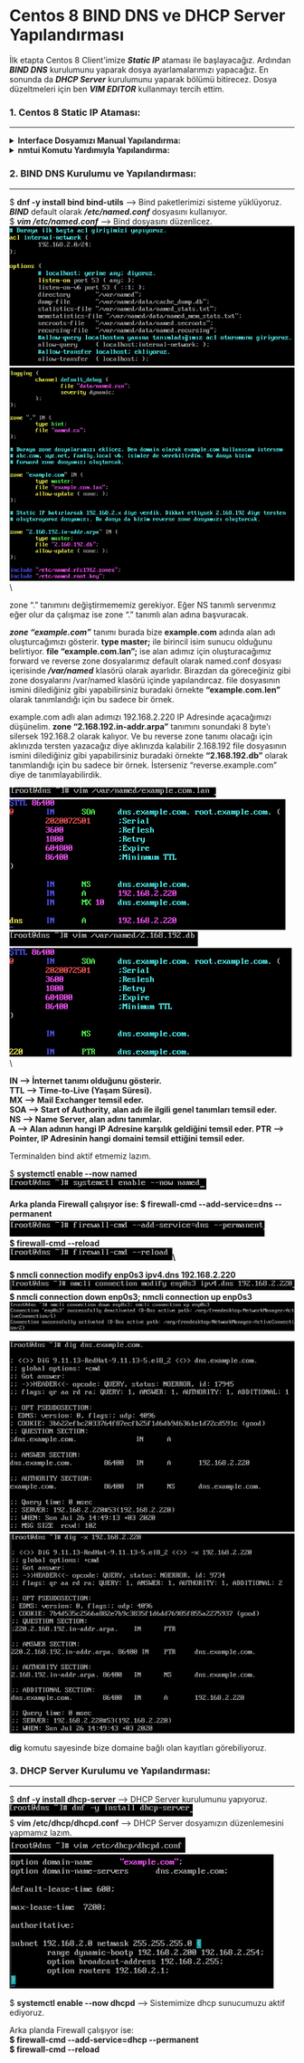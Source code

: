 # Centos 8 BIND DNS ve DHCP Server Yapılandırması

İlk etapta Centos 8 Client'imize ***Static IP*** ataması ile başlayacağız. Ardından ***BIND DNS*** kurulumunu yaparak dosya ayarlamalarımızı yapacağız. En sonunda da ***DHCP Server*** kurulumunu yaparak bölümü bitirecez. Dosya düzeltmeleri için ben ***VIM EDITOR*** kullanmayı tercih ettim.


### 1. Centos 8 Static IP Ataması:
---

<details>
  
  <b><summary> Interface Dosyamızı Manual Yapılandırma: </summary></b>
  
  $ <b>ip a</b> komutunu kullanarak <b><i>Network Interface'lerimizi</i></b> görüntülüyoruz.\
  ![](https://github.com/tetooooo/binddns-dhcpserver/blob/master/images/ipacommand.png) \
  Ben Interface olarak <b><i>enp0s3</i></b> kullanıyorum. Şimdi <b><i>/etc/sysconfig/network-script/ifcfg-enp0s3</b></i> komutu ile Interface ayarlarımı düzenlicem.\
  ![](https://github.com/tetooooo/binddns-dhcpserver/blob/master/images/interfaceayarlari.png)\
  İlk kurulumda <b><i>BOOTPROTO</b></i> default olarak dhcp geliyor. Biz onu none ile değiştiriyoruz. Ayrıca <b><i>IPADDR, PREFIX, GATEWAY, DNS1</b></i> değişkenlerimizi manual olarak eklememiz lazım.\
  $ <b>nmcli connection down enp0s3; nmcli connection up enp0s3</b> --> Bu komut yardımı ile interface yeniden başlat yapıyoruz.\
  $ <b>ip a</b> komutu ile tekrardan istediğimiz IP Adresine ayarladı mı diye kontrol ediyoruz.
  
</details>

<details>
  
  <b><summary> nmtui Komutu Yardımıyla Yapılandırma: </summary></b>
  $ <b>nmtui</b>\
  ![](https://github.com/tetooooo/binddns-dhcpserver/blob/master/images/nmtui1.png)\
  <b><i>Edit a connection</b></i> giriş yapalım.\
  ![](https://github.com/tetooooo/binddns-dhcpserver/blob/master/images/nmtui2.png)\
  Gelen pencerede <b><i>Edit</b></i> seçeneğini seçelim.\
  ![](https://github.com/tetooooo/binddns-dhcpserver/blob/master/images/nmtui3.png)\
  Ardından OK ile burdan çıkış yapalım.\
  $ <b><i>sudo nmcli connection down enp1s0 && sudo nmcli connection up enp1s0</b></i> --> Komutu ile modem interface yeniden başlat yapıyoruz.\
  $ <b>ip a</b> komutu ile değişiklikler kaydedilmiş mi diye kontrol ediyoruz.
  
</details>

### 2. BIND DNS Kurulumu ve Yapılandırması:
---
$ <b>dnf -y install bind bind-utils</b> --> Bind paketlerimizi sisteme yüklüyoruz.\
<b><i>BIND</b></i> default olarak <b><i>/etc/named.conf</b></i> dosyasını kullanıyor.\
$ <b><i>vim /etc/named.conf</b></i> --> Bind dosyasını düzenlicez.\
![](https://github.com/tetooooo/binddns-dhcpserver/blob/master/images/namedconf1.png)\
![](https://github.com/tetooooo/binddns-dhcpserver/blob/master/images/nameconf2.png)\

zone “.” tanımını değiştirmememiz gerekiyor. Eğer NS tanımlı serverımız eğer olur da çalışmaz ise zone “.” tanımlı alan adına başvuracak.

<b><i>zone “example.com”</b></i> tanımı burada bize <b>example.com</b> adında alan adı oluşturcağımızı gösterir. <b>type master;</b> ile birincil isim sunucu olduğunu belirtiyor. <b>file “example.com.lan”;</b> ise alan adımız için oluşturacağımız forward ve reverse zone dosyalarımız default olarak named.conf dosyası içerisinde <b><i>/var/named</b></i> klasörü olarak ayarlıdır. Birazdan da göreceğiniz gibi zone dosyalarını /var/named klasörü içinde yapılandırcaz. file dosyasının ismini dilediğiniz gibi yapabilirsiniz buradaki örnekte <b>“example.com.len”</b> olarak tanımlandığı için bu sadece bir örnek.

example.com adlı alan adımızı 192.168.2.220 IP Adresinde açacağımızı düşünelim. <b>zone “2.168.192.in-addr.arpa”</b> tanımını sonundaki 8 byte'ı silersek 192.168.2 olarak kalıyor. Ve bu reverse zone tanımı olacağı için aklınızda tersten yazacağız diye aklınızda kalabilir 2.168.192 file dosyasının ismini dilediğiniz gibi yapabilirsiniz buradaki örnekte <b>“2.168.192.db”</b> olarak tanımlandığı için bu sadece bir örnek. İsterseniz “reverse.example.com” diye de tanımlayabilirdik.

![](https://github.com/tetooooo/binddns-dhcpserver/blob/master/images/forwardzone1.png)\
![](https://github.com/tetooooo/binddns-dhcpserver/blob/master/images/forwardzone2.png)\
![](https://github.com/tetooooo/binddns-dhcpserver/blob/master/images/reversezone1.png)\
![](https://github.com/tetooooo/binddns-dhcpserver/blob/master/images/reversezone2.png)\

<b>IN --> İnternet tanımı olduğunu gösterir.\
TTL --> Time-to-Live (Yaşam Süresi).\
MX --> Mail Exchanger temsil eder.\
SOA --> Start of Authority, alan adı ile ilgili genel tanımları temsil eder.\
NS --> Name Server, alan adını tanımlar.\
A --> Alan adının hangi IP Adresine karşılık geldiğini temsil eder.
PTR --> Pointer, IP Adresinin hangi domaini temsil ettiğini temsil eder.</b>

Terminalden bind aktif etmemiz lazım.

$ <b>systemctl enable --now named\
![](https://github.com/tetooooo/binddns-dhcpserver/blob/master/images/enablebind1.png)

Arka planda Firewall çalışıyor ise:
$ firewall-cmd --add-service=dns --permanent\
![](https://github.com/tetooooo/binddns-dhcpserver/blob/master/images/enablebind2.png)\
$ firewall-cmd --reload\
![](https://github.com/tetooooo/binddns-dhcpserver/blob/master/images/enablebind3.png)\

$ nmcli connection modify enp0s3 ipv4.dns 192.168.2.220\
![](https://github.com/tetooooo/binddns-dhcpserver/blob/master/images/enablebind4.png)\
$ nmcli connection down enp0s3; nmcli connection up enp0s3</b>\
![](https://github.com/tetooooo/binddns-dhcpserver/blob/master/images/interfacereset.png)

![](https://github.com/tetooooo/binddns-dhcpserver/blob/master/images/dig1.png)\
![](https://github.com/tetooooo/binddns-dhcpserver/blob/master/images/dig2.png)

<b>dig</b> komutu sayesinde bize domaine bağlı olan kayıtları görebiliyoruz.

### 3. DHCP Server Kurulumu ve Yapılandırması:
---
$ <b>dnf -y install dhcp-server </b> --> DHCP Server kurulumunu yapıyoruz.\
![](https://github.com/tetooooo/binddns-dhcpserver/blob/master/images/dhcpserverkurulumu.png)\
$ <b>vim /etc/dhcp/dhcpd.conf</b> --> DHCP Server dosyamızın düzenlemesini yapmamız lazım.\
![](https://github.com/tetooooo/binddns-dhcpserver/blob/master/images/dhcp2.png)\
![](https://github.com/tetooooo/binddns-dhcpserver/blob/master/images/dhcp3.png)

$ <b>systemctl enable --now dhcpd</b> --> Sistemimize dhcp sunucumuzu aktif ediyoruz.

Arka planda Firewall çalışıyor ise:\
<b>$ firewall-cmd --add-service=dhcp --permanent</br> 
$ firewall-cmd --reload</b>
